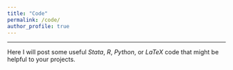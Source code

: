 ```yaml
---
title: "Code"
permalink: /code/
author_profile: true
---
```


---

Here I will post some useful *Stata*, *R*, *Python*, or *LaTeX* code that might be helpful to your projects.

